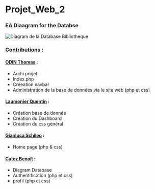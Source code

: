 # Projet_Web_2
### EA Diaagram for the Databse


![Diagram de la Database Bibliotheque](https://github.com/Todin13/Projet_Web_2/assets/125760323/5e366e5f-c8c1-43c0-9925-524973f041b9)




### Contributions :

#### [ODIN Thomas](https://github.com/Todin13) :
- Archi projet
- Index.php
- Créeation navbar
- Administration de la base de données via le site web (php et css)

#### [Laumonier Quentin](https://github.com/OYama1909) :
- Création base de donnée
- Création du Dashboard
- Création du css général

#### [Gianluca Schileo](https://github.com/Gianluca-Schileo) :
- Home page (php & css)

#### [Catez Benoît](https://github.com/LimuleSempai) :
- Diagram Database
- Authentification (php et css)
- profil (php et css)
